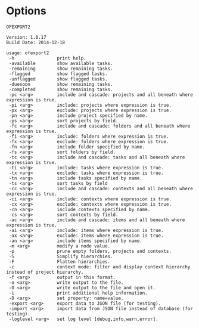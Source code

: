 # Options

    OFEXPORT2
    
    Version: 1.0.17
    Build Date: 2014-12-18
    
    usage: ofexport2
     -h                print help.
     -available        show available tasks.
     -remaining        show remaining tasks.
     -flagged          show flagged tasks.
     -unflagged        show flagged tasks.
     -duesoon          show remaining tasks.
     -completed        show remaining tasks.
     -pc <arg>         include and cascade: projects and all beneath where expression is true.
     -pi <arg>         include: projects where expression is true.
     -px <arg>         exclude: projects where expression is true.
     -pn <arg>         include project specified by name.
     -ps <arg>         sort projects by field.
     -fc <arg>         include and cascade: folders and all beneath where expression is true.
     -fi <arg>         include: folders where expression is true.
     -fx <arg>         exclude: folders where expression is true.
     -fn <arg>         include folder specified by name.
     -fs <arg>         sort folders by field.
     -tc <arg>         include and cascade: tasks and all beneath where expression is true.
     -ti <arg>         include: tasks where expression is true.
     -tx <arg>         exclude: tasks where expression is true.
     -tn <arg>         include tasks specified by name.
     -ts <arg>         sort tasks by field
     -cc <arg>         include and cascade: contexts and all beneath where expression is true.
     -ci <arg>         include: contexts where expression is true.
     -cx <arg>         exclude: contexts where expression is true.
     -cn <arg>         include contexts specified by name.
     -cs <arg>         sort contexts by field.
     -ac <arg>         include and cascade: items and all beneath where expression is true.
     -ai <arg>         include: items where expression is true.
     -ax <arg>         exclude: items where expression is true.
     -an <arg>         include items specified by name.
     -m <arg>          modify a node value.
     -p                prune empty folders, projects and contexts.
     -S                Simplify hierarchies.
     -F                Flatten hierarchies.
     -c                context mode: filter and display context hierarchy instead of project hierarchy.
     -f <arg>          output in this format.
     -o <arg>          write output to the file.
     -O <arg>          write output to the file and open it.
     -i                print additional help information.
     -D <arg>          set property: name=value.
     -export <arg>     export data to JSON file (for testing).
     -import <arg>     import data from JSON file instead of database (for testing).
     -loglevel <arg>   set log level [debug,info,warn,error].
